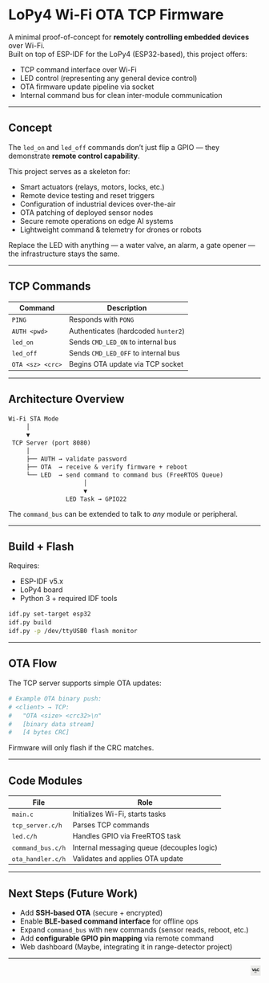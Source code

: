 # LoPy4 Wi-Fi OTA TCP Firmware

A minimal proof-of-concept for **remotely controlling embedded devices** over Wi-Fi.  
Built on top of ESP-IDF for the LoPy4 (ESP32-based), this project offers:

- TCP command interface over Wi-Fi
- LED control (representing any general device control)
- OTA firmware update pipeline via socket
- Internal command bus for clean inter-module communication

---

## Concept

The `led_on` and `led_off` commands don’t just flip a GPIO — they demonstrate **remote control capability**.

This project serves as a skeleton for:
- Smart actuators (relays, motors, locks, etc.)
- Remote device testing and reset triggers
- Configuration of industrial devices over-the-air
- OTA patching of deployed sensor nodes
- Secure remote operations on edge AI systems
- Lightweight command & telemetry for drones or robots

Replace the LED with anything — a water valve, an alarm, a gate opener — the infrastructure stays the same.

---

## TCP Commands

| Command       | Description                            |
|---------------|----------------------------------------|
| `PING`        | Responds with `PONG`                   |
| `AUTH <pwd>`  | Authenticates (hardcoded `hunter2`)    |
| `led_on`      | Sends `CMD_LED_ON` to internal bus     |
| `led_off`     | Sends `CMD_LED_OFF` to internal bus    |
| `OTA <sz> <crc>` | Begins OTA update via TCP socket    |

---

## Architecture Overview

```
Wi-Fi STA Mode
     │
     ▼
 TCP Server (port 8080)
     │
     ├── AUTH → validate password
     ├── OTA  → receive & verify firmware + reboot
     └── LED  → send command to command bus (FreeRTOS Queue)
                     │
                     ▼
                LED Task → GPIO22
```

The `command_bus` can be extended to talk to *any* module or peripheral.

---

## Build + Flash

Requires:
- ESP-IDF v5.x
- LoPy4 board
- Python 3 + required IDF tools

```bash
idf.py set-target esp32
idf.py build
idf.py -p /dev/ttyUSB0 flash monitor
```

---

## OTA Flow

The TCP server supports simple OTA updates:

```bash
# Example OTA binary push:
# <client> → TCP:
#   "OTA <size> <crc32>\n"
#   [binary data stream]
#   [4 bytes CRC]
```

Firmware will only flash if the CRC matches.

---

## Code Modules

| File              | Role                                        |
|-------------------|---------------------------------------------|
| `main.c`          | Initializes Wi-Fi, starts tasks             |
| `tcp_server.c/h`  | Parses TCP commands                         |
| `led.c/h`         | Handles GPIO via FreeRTOS task              |
| `command_bus.c/h` | Internal messaging queue (decouples logic)  |
| `ota_handler.c/h` | Validates and applies OTA update            |

---

## Next Steps (Future Work)

- Add **SSH-based OTA** (secure + encrypted)
- Enable **BLE-based command interface** for offline ops
- Expand `command_bus` with new commands (sensor reads, reboot, etc.)
- Add **configurable GPIO pin mapping** via remote command
- Web dashboard (Maybe, integrating it in range-detector project)

---

<p align="right">
  <img src="./vc.png" alt="V&C Logo" width="20"/>
</p>